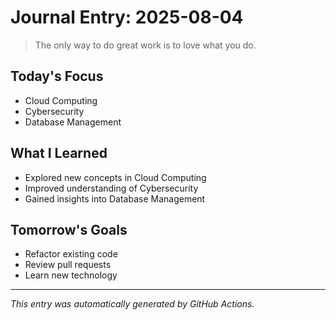 # Journal Entry: 2025-08-04

> The only way to do great work is to love what you do.

## Today's Focus
- Cloud Computing
- Cybersecurity
- Database Management

## What I Learned
- Explored new concepts in Cloud Computing
- Improved understanding of Cybersecurity
- Gained insights into Database Management

## Tomorrow's Goals
- Refactor existing code
- Review pull requests
- Learn new technology

---
*This entry was automatically generated by GitHub Actions.*
